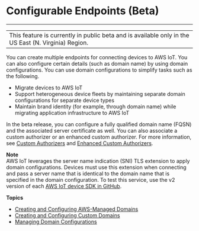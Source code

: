 # Configurable Endpoints \(Beta\)<a name="iot-custom-endpoints-configurable"></a>


****  

|  | 
| --- |
| This feature is currently in public beta and is available only in the US East \(N\. Virginia\) Region\. | 

You can create multiple endpoints for connecting devices to AWS IoT\. You can also configure certain details \(such as domain name\) by using domain configurations\. You can use domain configurations to simplify tasks such as the following\.
+ Migrate devices to AWS IoT
+ Support heterogeneous device fleets by maintaining separate domain configurations for separate device types
+ Maintain brand identity \(for example, through domain name\) while migrating application infrastructure to AWS IoT

In the beta release, you can configure a fully qualified domain name \(FQSN\) and the associated server certificate as well\. You can also associate a custom authorizer or an enhanced custom authorizer\. For more information, see [Custom Authorizers](custom-authorizer.html) and [Enhanced Custom Authorizers](enhanced-custom-auth.html)\.

**Note**  
AWS IoT leverages the server name indication \(SNI\) TLS extension to apply domain configurations\. Devices must use this extension when connecting and pass a server name that is identical to the domain name that is specified in the domain configuration\. To test this service, use the v2 version of each [AWS IoT device SDK in GitHub](https://github.com/aws)\.

**Topics**
+ [Creating and Configuring AWS\-Managed Domains](iot-custom-endpoints-configurable-aws.md)
+ [Creating and Configuring Custom Domains](iot-custom-endpoints-configurable-custom.md)
+ [Managing Domain Configurations](iot-custom-endpoints-managing.md)